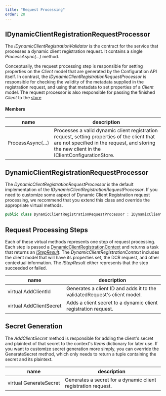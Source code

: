 ```yaml
---
title: "Request Processing"
order: 20
---
```


## IDynamicClientRegistrationRequestProcessor
The *IDynamicClientRegistrationValidator* is the contract for the service that
processes a dynamic client registration request. It contains a single
*ProcessAsync(...)* method.

Conceptually, the request processing step is responsible for setting properties
on the *Client* model that are generated by the Configuration API itself. In
contrast, the *IDynamicClientRegistrationRequestProcessor* is responsible for
checking the validity of the metadata supplied in the registration request, and
using that metadata to set properties of a *Client* model. The request processor
is also responsible for passing the finished *Client* to the [store](store)

#### Members

| name | description |
| --- | --- |
| ProcessAsync(…) | Processes a valid dynamic client registration request, setting properties of the client that are not specified in the request, and storing the new client in the IClientConfigurationStore. |


## DynamicClientRegistrationRequestProcessor 
The *DynamicClientRegistrationRequestProcessor* is the default implementation of the *IDynamicClientRegistrationRequestProcessor*. If you need to customize some aspect
of Dynamic Client Registration request processing, we recommend that you extend this
class and override the appropriate virtual methods.

```csharp
public class DynamicClientRegistrationRequestProcessor : IDynamicClientRegistrationRequestProcessor
```

## Request Processing Steps
Each of these virtual methods represents one step of request processing.
Each step is passed a [DynamicClientRegistrationContext](models#dynamicclientregistrationcontext) and returns a task
that returns an [*IStepResult*](models#istepresult). The *DynamicClientRegistrationContext* includes the client model that will
have its properties set, the DCR request, and other contextual information. The
*IStepResult* either represents that the step succeeded or failed.

| name | description |
| --- | --- |
| virtual AddClientId | Generates a client ID and adds it to the validatedRequest's client model. |
| virtual AddClientSecret | Adds a client secret to a dynamic client registration request. |

## Secret Generation
The *AddClientSecret* method is responsible for adding the client's secret and
plaintext of that secret to the context's *Items* dictionary for later use. If you want to customize secret generation more simply, you can override the GenerateSecret method, which only needs to return a tuple containing the secret and its plaintext.

| name | description |
| --- | --- |
| virtual GenerateSecret | Generates a secret for a dynamic client registration request. |